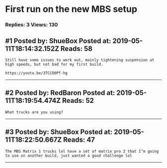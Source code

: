 # First run on the new MBS setup

### Replies: 3 Views: 130

## \#1 Posted by: ShueBox Posted at: 2019-05-11T18:14:32.152Z Reads: 58

```
Still have some issues to work out, mainly tightening suspension at high speeds, but not bad for my first build. 

https://youtu.be/3TCCO0Pf-hg
```

---
## \#2 Posted by: RedBaron Posted at: 2019-05-11T18:19:54.474Z Reads: 52

```
What trucks are you using?
```

---
## \#3 Posted by: ShueBox Posted at: 2019-05-11T18:22:50.667Z Reads: 47

```
The MBS Matrix 1 trucks lol have a set of matrix pro 2 that I’m going to use on another build, just wanted a good challenge lol
```

---
